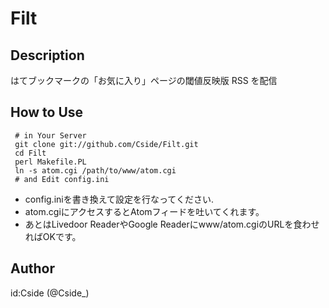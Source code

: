 Filt
====

Description
-----------
はてブックマークの「お気に入り」ページの閾値反映版 RSS を配信

How to Use
----------

     # in Your Server
     git clone git://github.com/Cside/Filt.git
     cd Filt
     perl Makefile.PL
     ln -s atom.cgi /path/to/www/atom.cgi
     # and Edit config.ini

 * config.iniを書き換えて設定を行なってください.
 * atom.cgiにアクセスするとAtomフィードを吐いてくれます。
 * あとはLivedoor ReaderやGoogle Readerにwww/atom.cgiのURLを食わせればOKです。

Author
------
id:Cside (@Cside_)

